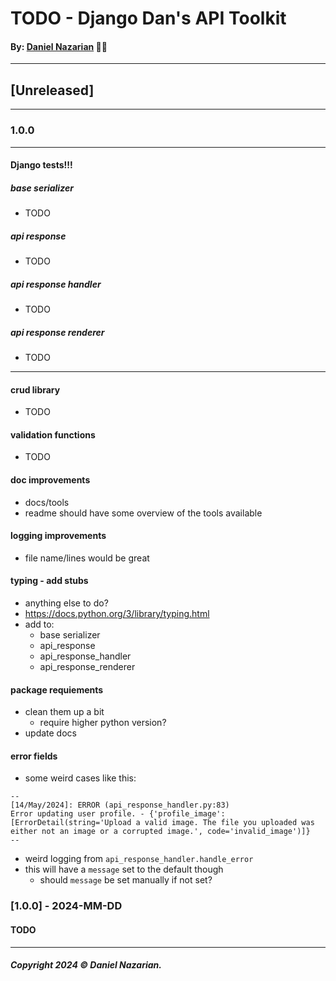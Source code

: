 # TODO - Django Dan's API Toolkit
#### By: [Daniel Nazarian](https://danielnazarian) 🐧👹

-------------------------------------------------------
## [Unreleased]
-----
### 1.0.0


-----
#### Django tests!!!


##### base serializer
- TODO


##### api response
- TODO


##### api response handler
- TODO


##### api response renderer
- TODO


-----

#### crud library
- TODO


#### validation functions
- TODO


#### doc improvements
- docs/tools
- readme should have some overview of the tools available



#### logging improvements
- file name/lines would be great



#### typing - add stubs
- anything else to do?
- https://docs.python.org/3/library/typing.html
- add to:
    - base serializer
    - api_response
    - api_response_handler
    - api_response_renderer



#### package requiements
- clean them up a bit
    - require higher python version?
- update docs



#### error fields
- some weird cases like this:
```
--
[14/May/2024]: ERROR (api_response_handler.py:83)
Error updating user profile. - {'profile_image': [ErrorDetail(string='Upload a valid image. The file you uploaded was either not an image or a corrupted image.', code='invalid_image')]}
--
```
- weird logging from `api_response_handler.handle_error`
- this will have a `message` set to the default though
    - should `message` be set manually if not set?


### [1.0.0] - 2024-MM-DD
#### TODO

-------------------------------------------------------

##### Copyright 2024 © Daniel Nazarian.
